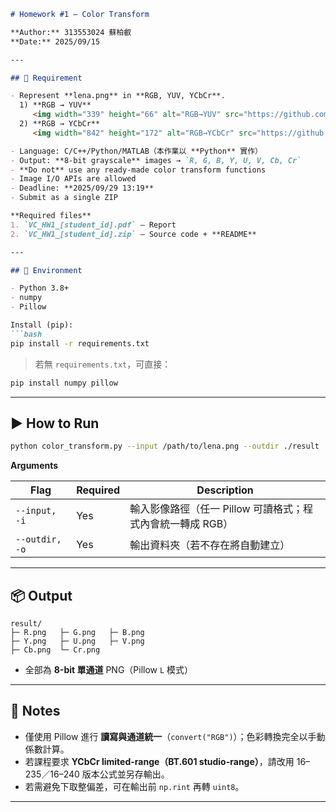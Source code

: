 ````markdown
# Homework #1 – Color Transform

**Author:** 313553024 蘇柏叡  
**Date:** 2025/09/15

---

## 📌 Requirement

- Represent **lena.png** in **RGB, YUV, YCbCr**.
  1) **RGB → YUV**  
     <img width="339" height="66" alt="RGB→YUV" src="https://github.com/user-attachments/assets/2a42c9e2-765e-48d4-8d63-6fc33b87cdcd" />
  2) **RGB → YCbCr**  
     <img width="842" height="172" alt="RGB→YCbCr" src="https://github.com/user-attachments/assets/80f0f24a-47cb-43e7-8c85-953fb55a9cf8" />

- Language: C/C++/Python/MATLAB（本作業以 **Python** 實作）
- Output: **8-bit grayscale** images → `R, G, B, Y, U, V, Cb, Cr`
- **Do not** use any ready-made color transform functions  
- Image I/O APIs are allowed
- Deadline: **2025/09/29 13:19**
- Submit as a single ZIP

**Required files**
1. `VC_HW1_[student_id].pdf` — Report  
2. `VC_HW1_[student_id].zip` — Source code + **README**

---

## 🧰 Environment

- Python 3.8+
- numpy
- Pillow

Install (pip):
```bash
pip install -r requirements.txt
````

> 若無 `requirements.txt`，可直接：

```bash
pip install numpy pillow
```

---

## ▶️ How to Run

```bash
python color_transform.py --input /path/to/lena.png --outdir ./result
```

**Arguments**

| Flag           | Required | Description                         |
| -------------- | -------- | ----------------------------------- |
| `--input, -i`  | Yes      | 輸入影像路徑（任一 Pillow 可讀格式；程式內會統一轉成 RGB） |
| `--outdir, -o` | Yes      | 輸出資料夾（若不存在將自動建立）                    |

---

## 📦 Output

```
result/
├─ R.png   ├─ G.png   ├─ B.png
├─ Y.png   ├─ U.png   ├─ V.png
├─ Cb.png  └─ Cr.png
```

* 全部為 **8-bit 單通道** PNG（Pillow `L` 模式）

---

## 📐 Notes

* 僅使用 Pillow 進行 **讀寫與通道統一**（`convert("RGB")`）；色彩轉換完全以手動係數計算。
* 若課程要求 **YCbCr limited-range（BT.601 studio-range）**，請改用 16–235／16–240 版本公式並另存輸出。
* 若需避免下取整偏差，可在輸出前 `np.rint` 再轉 `uint8`。

---

